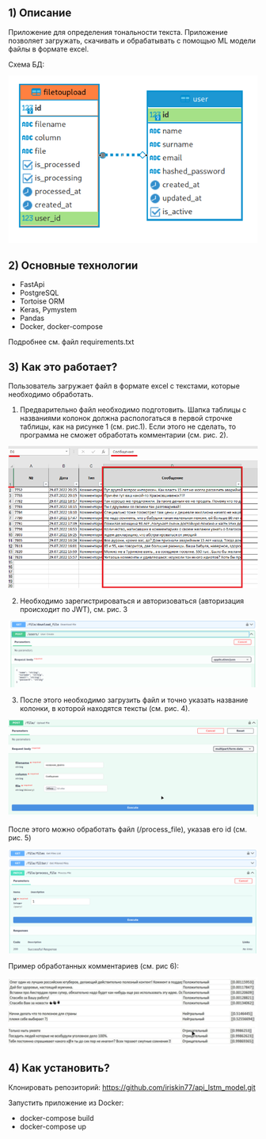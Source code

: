 ## 1) Описание

Приложение для определения тональности текста. Приложение позволяет загружать, скачивать и
обрабатывать с помощью ML модели файлы в формате excel. 

Схема БД:

![Рис. 1](/images/db_schema.png)

## 2) Основные технологии

+ FastApi
+ PostgreSQL
+ Tortoise ORM
+ Keras, Pymystem
+ Pandas
+ Docker, docker-compose

Подробнее см. файл requirements.txt

## 3) Как это работает?

Пользователь загружает файл в формате excel с текстами, которые необходимо обработать.

1) Предварительно файл необходимо подготовить. Шапка таблицы с названиями колонок должна распологаться в первой строчке таблицы, как на рисунке 1 (см. рис.1).
    Если этого не сделать, то программа не сможет обработать комментарии (см. рис. 2).


![Рис. 2](/images/file_excel.png)

2) Необходимо зарегистрироваться и авторизоваться (авторизация происходит по JWT), см. рис. 3

![Рис. 3](/images/reg_user.png)

3) После этого необходимо загрузить файл и точно указать название колонки, в которой
находятся тексты (см. рис. 4).

   
![Рис. 4](/images/upload.png)

После этого можно обработать файл (/process_file), указав его id (см. рис. 5)

![Рис. 5](/images/file_process.png)

Пример обработанных комментариев (см. рис 6):

![Рис. 6](/images/comments.png)

## 4) Как установить?

Клонировать репозиторий: https://github.com/iriskin77/api_lstm_model.git

Запустить приложение из Docker:
 + docker-compose build
 + docker-compose up

